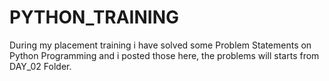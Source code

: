# PYTHON_TRAINING
During my placement training i have solved some Problem Statements on Python Programming and i posted those here, the problems will starts from DAY_02 Folder.
